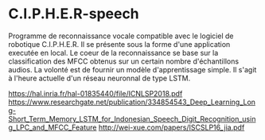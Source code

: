 # **C.I.P.H.E.R-speech**
Programme de reconnaissance vocale compatible avec le logiciel de robotique C.I.P.H.E.R.
Il se présente sous la forme d'une application executée en local.
Le coeur de la reconnaissance se base sur la classification des MFCC obtenus sur un certain nombre d'échantillons audios. La volonté est de fournir un modèle d'apprentissage simple. Il s'agit à l'heure actuelle d'un réseau neuronnal de type LSTM.

https://hal.inria.fr/hal-01835440/file/ICNLSP2018.pdf
https://www.researchgate.net/publication/334854543_Deep_Learning_Long-Short_Term_Memory_LSTM_for_Indonesian_Speech_Digit_Recognition_using_LPC_and_MFCC_Feature
http://wei-xue.com/papers/ISCSLP16_jia.pdf